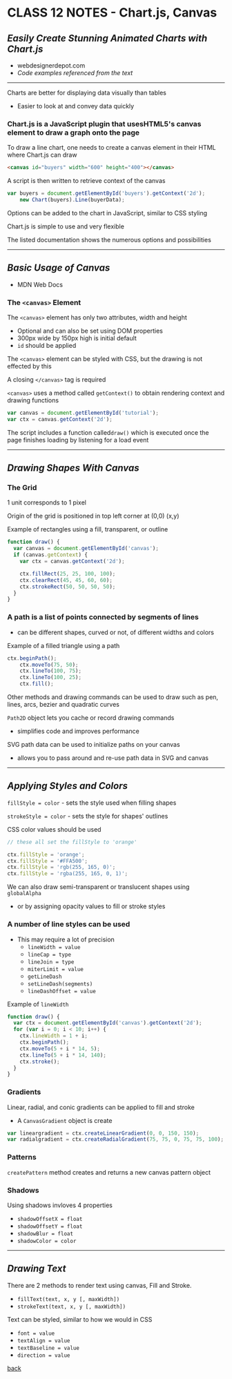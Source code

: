 # CLASS 12 NOTES - Chart.js, Canvas

## ***Easily Create Stunning Animated Charts with Chart.js***

- webdesignerdepot.com
- *Code examples referenced from the text*

- - -

Charts are better for displaying data visually than tables

- Easier to look at and convey data quickly

### Chart.js is a JavaScript plugin that usesHTML5's canvas element to draw a graph onto the page

To draw a line chart, one needs to create a canvas element in their HTML where Chart.js can draw

```html
<canvas id="buyers" width="600" height="400"></canvas>
```

A script is then written to retrieve context of the canvas

```js
var buyers = document.getElementById('buyers').getContext('2d');
    new Chart(buyers).Line(buyerData);
```

Options can be added to the chart in JavaScript, similar to CSS styling

Chart.js is simple to use and very flexible

The listed documentation shows the numerous options and possibilities

- - -

## ***Basic Usage of Canvas***

- MDN Web Docs

### The `<canvas>` Element

The `<canvas>` element has only two attributes, width and height

- Optional and can also be set using DOM properties
- 300px wide by 150px high is initial default
- `id` should be applied

The `<canvas>` element can be styled with CSS, but the drawing is not effected by this

A closing `</canvas>` tag is required

`<canvas>` uses a method called `getContext()` to obtain rendering context and drawing functions

```js
var canvas = document.getElementById('tutorial');
var ctx = canvas.getContext('2d');
```

The script includes a function called`draw()` which is executed once the page finishes loading by listening for a load event

- - -

## ***Drawing Shapes With Canvas***

### The Grid

1 unit corresponds to 1 pixel

Origin of the grid is positioned in top left corner at (0,0) (x,y)

Example of rectangles using a fill, transparent, or outline

```js
function draw() {
  var canvas = document.getElementById('canvas');
  if (canvas.getContext) {
    var ctx = canvas.getContext('2d');

    ctx.fillRect(25, 25, 100, 100);
    ctx.clearRect(45, 45, 60, 60);
    ctx.strokeRect(50, 50, 50, 50);
  }
}
```

### A path is a list of points connected by segments of lines

- can be different shapes, curved or not, of different widths and colors

Example of a filled triangle using a path

```js
ctx.beginPath();
    ctx.moveTo(75, 50);
    ctx.lineTo(100, 75);
    ctx.lineTo(100, 25);
    ctx.fill();
```

Other methods and drawing commands can be used to draw such as pen, lines, arcs, bezier and quadratic curves

`Path2D` object lets you cache or record drawing commands

- simplifies code and improves performance

SVG path data can be used to initialize paths on your canvas

- allows you to pass around and re-use path data in SVG and canvas

- - -

## ***Applying Styles and Colors***

`fillStyle = color` - sets the style used when filling shapes

`strokeStyle = color` - sets the style for shapes' outlines

CSS color values should be used

```js
// these all set the fillStyle to 'orange'

ctx.fillStyle = 'orange';
ctx.fillStyle = '#FFA500';
ctx.fillStyle = 'rgb(255, 165, 0)';
ctx.fillStyle = 'rgba(255, 165, 0, 1)';
```

We can also draw semi-transparent or translucent shapes using `globalAlpha`

- or by assigning opacity values to fill or stroke styles

### A number of line styles can be used

- This may require a lot of precision
  - `lineWidth = value`
  - `lineCap = type`
  - `lineJoin = type`
  - `miterLimit = value`
  - `getLineDash`
  - `setLineDash(segments)`
  - `lineDashOffset = value`

Example of `lineWidth`

```js
function draw() {
  var ctx = document.getElementById('canvas').getContext('2d');
  for (var i = 0; i < 10; i++) {
    ctx.lineWidth = 1 + i;
    ctx.beginPath();
    ctx.moveTo(5 + i * 14, 5);
    ctx.lineTo(5 + i * 14, 140);
    ctx.stroke();
  }
}
```

### Gradients

Linear, radial, and conic gradients can be applied to fill and stroke

- A `CanvasGradient` object is create

```js
var lineargradient = ctx.createLinearGradient(0, 0, 150, 150);
var radialgradient = ctx.createRadialGradient(75, 75, 0, 75, 75, 100);
```

### Patterns

`createPattern` method creates and returns a new canvas pattern object

### Shadows

Using shadows invloves 4 properties

- `shadowOffsetX = float`
- `shadowOffsetY = float`
- `shadowBlur = float`
- `shadowColor = color`

- - -

## ***Drawing Text***

There are 2 methods to render text using canvas, Fill and Stroke.

- `fillText(text, x, y [, maxWidth])`
- `strokeText(text, x, y [, maxWidth])`

Text can be styled, similar to how we would in CSS

- `font = value`
- `textAlign = value`
- `textBaseline = value`
- `direction = value`

[back](../README.md)
